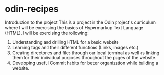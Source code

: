 # odin-recipes 
Introduction to the project
This is a project in the Odin project's curriculum where I will be exercising the basics of Hypermarkup Text Language (HTML). I will be exercising the following:
1. Understanding and drilling HTML for a basic website
2. Learning tags and their different functions (Links, images etc.)
3. Creating directories and files through our local terminal as well as linking them for their individual purposes throughout the pages of the website.
4. Developing useful Commit habits for better organization while building a website.  
